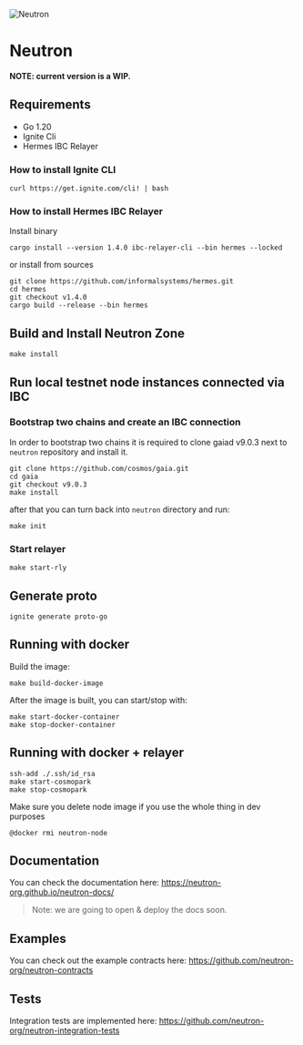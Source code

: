 ![Neutron](https://github.com/neutron-org/neutron-docs/blob/1db1e92098c915ae8ad4defc0bd30ef549175201/static/img/neutron_wide_logo.png)
# Neutron


**NOTE: current version is a WIP.**

## Requirements
* Go 1.20
* Ignite Cli
* Hermes IBC Relayer

### How to install Ignite CLI

```shell
curl https://get.ignite.com/cli! | bash
```

### How to install Hermes IBC Relayer
Install binary
```
cargo install --version 1.4.0 ibc-relayer-cli --bin hermes --locked
```

or install from sources
```shell
git clone https://github.com/informalsystems/hermes.git
cd hermes
git checkout v1.4.0
cargo build --release --bin hermes
```

## Build and Install Neutron Zone

```shell
make install
```

## Run local testnet node instances connected via IBC

### Bootstrap two chains and create an IBC connection

In order to bootstrap two chains it is required to clone gaiad v9.0.3 next to `neutron` repository and install it.

```shell
git clone https://github.com/cosmos/gaia.git
cd gaia
git checkout v9.0.3
make install
```

after that you can turn back into `neutron` directory and run:

```shell
make init
```

### Start relayer

```shell
make start-rly
```

## Generate proto

```shell
ignite generate proto-go
```

## Running with docker

Build the image:
```shell
make build-docker-image
```

After the image is built, you can start/stop with:
```shell
make start-docker-container
make stop-docker-container
```

## Running with docker + relayer

```shell
ssh-add ./.ssh/id_rsa
make start-cosmopark
make stop-cosmopark
```

Make sure you delete node image if you use the whole thing in dev purposes
```shell
@docker rmi neutron-node
```

## Documentation

You can check the documentation here: https://neutron-org.github.io/neutron-docs/

> Note: we are going to open & deploy the docs soon.

## Examples

You can check out the example contracts here: https://github.com/neutron-org/neutron-contracts

## Tests

Integration tests are implemented here: https://github.com/neutron-org/neutron-integration-tests
